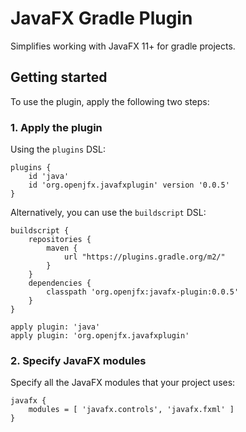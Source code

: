 # JavaFX Gradle Plugin

Simplifies working with JavaFX 11+ for gradle projects.

## Getting started

To use the plugin, apply the following two steps:

### 1. Apply the plugin

Using the `plugins` DSL:

    plugins {
        id 'java'
        id 'org.openjfx.javafxplugin' version '0.0.5'
    }

Alternatively, you can use the `buildscript` DSL:

    buildscript {
        repositories {
            maven {
                url "https://plugins.gradle.org/m2/"
            }
        }
        dependencies {
            classpath 'org.openjfx:javafx-plugin:0.0.5'
        }
    }

    apply plugin: 'java'
    apply plugin: 'org.openjfx.javafxplugin'

### 2. Specify JavaFX modules

Specify all the JavaFX modules that your project uses:

    javafx {
        modules = [ 'javafx.controls', 'javafx.fxml' ]
    }
